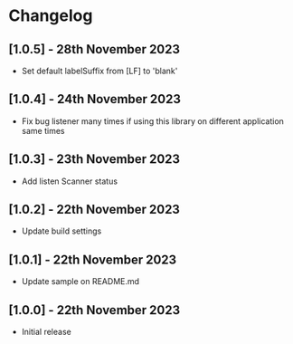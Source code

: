 # Changelog

## [1.0.5] - 28th November 2023

* Set default labelSuffix from [LF] to 'blank' 

## [1.0.4] - 24th November 2023

* Fix bug listener many times if using this library on different application same times 

## [1.0.3] - 23th November 2023

* Add listen Scanner status

## [1.0.2] - 22th November 2023

* Update build settings

## [1.0.1] - 22th November 2023

* Update sample on README.md 

## [1.0.0] - 22th November 2023

* Initial release